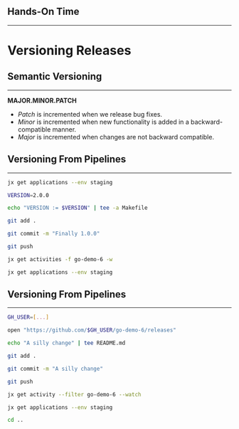 ## Hands-On Time

---

# Versioning Releases


## Semantic Versioning

---

**MAJOR.MINOR.PATCH**

* *Patch* is incremented when we release bug fixes.
* *Minor* is incremented when new functionality is added in a backward-compatible manner.
* *Major* is incremented when changes are not backward compatible.


## Versioning From Pipelines

---

```bash
jx get applications --env staging

VERSION=2.0.0

echo "VERSION := $VERSION" | tee -a Makefile

git add . 

git commit -m "Finally 1.0.0"

git push

jx get activities -f go-demo-6 -w

jx get applications --env staging
```


## Versioning From Pipelines

---

```bash
GH_USER=[...]

open "https://github.com/$GH_USER/go-demo-6/releases"

echo "A silly change" | tee README.md

git add .

git commit -m "A silly change"

git push

jx get activity --filter go-demo-6 --watch

jx get applications --env staging

cd ..
```
